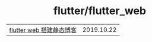 # <center>flutter/flutter_web</center>
    



| | |
|:-|-:|
| [flutter web 搭建静态博客](flutter_web搭建静态博客.md) | 2019.10.22 |
